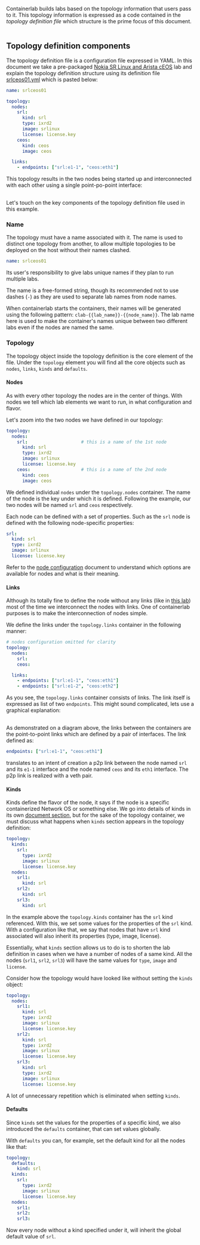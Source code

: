 Containerlab builds labs based on the topology information that users pass to it. This topology information is expressed as a code contained in the _topology definition file_ which structure is the prime focus of this document.


<div class="mxgraph" style="max-width:100%;border:1px solid transparent;margin:0 auto; display:block;" data-mxgraph="{&quot;page&quot;:4,&quot;zoom&quot;:1,&quot;highlight&quot;:&quot;#0000ff&quot;,&quot;nav&quot;:true,&quot;check-visible-state&quot;:true,&quot;resize&quot;:true,&quot;url&quot;:&quot;https://raw.githubusercontent.com/srl-labs/containerlab/diagrams/containerlab.drawio&quot;}"></div>

<script type="text/javascript" src="https://cdn.jsdelivr.net/gh/hellt/drawio-js@main/embed2.js" async></script>

## Topology definition components
The topology definition file is a configuration file expressed in YAML. In this document we take a pre-packaged [Nokia SR Linux and Arista cEOS](../lab-examples/srl-ceos.md) lab and explain the topology definition structure using its definition file [srlceos01.yml](https://github.com/srl-labs/containerlab/tree/master/lab-examples/srlceos01/srlceos01.yml) which is pasted below:

```yaml
name: srlceos01

topology:
  nodes:
    srl:
      kind: srl
      type: ixrd2
      image: srlinux
      license: license.key
    ceos:
      kind: ceos
      image: ceos

  links:
    - endpoints: ["srl:e1-1", "ceos:eth1"]
```

This topology results in the two nodes being started up and interconnected with each other using a single point-po-point interface:
<div class="mxgraph" style="max-width:100%;border:1px solid transparent;margin:0 auto; display:block;" data-mxgraph="{&quot;page&quot;:0,&quot;zoom&quot;:1.5,&quot;highlight&quot;:&quot;#0000ff&quot;,&quot;nav&quot;:true,&quot;check-visible-state&quot;:true,&quot;resize&quot;:true,&quot;url&quot;:&quot;https://raw.githubusercontent.com/srl-labs/containerlab/diagrams/srlceos01.drawio&quot;}"></div>

Let's touch on the key components of the topology definition file used in this example.

### Name
The topology must have a name associated with it. The name is used to distinct one topology from another, to allow multiple topologies to be deployed on the host without their names clashed.

```yaml
name: srlceos01
```

Its user's responsibility to give labs unique names if they plan to run multiple labs.

The name is a free-formed string, though its recommended not to use dashes (`-`) as they are used to separate lab names from node names.

When containerlab starts the containers, their names will be generated using the following pattern: `clab-{{lab_name}}-{{node_name}}`. The lab name here is used to make the container's names unique between two different labs even if the nodes are named the same.

### Topology
The topology object inside the topology definition is the core element of the file. Under the `topology` element you will find all the core objects such as `nodes`, `links`, `kinds` and `defaults`.

#### Nodes
As with every other topology the nodes are in the center of things. With nodes we tell which lab elements we want to run, in what configuration and flavor.

Let's zoom into the two nodes we have defined in our topology:

```yaml
topology:
  nodes:
    srl:                    # this is a name of the 1st node
      kind: srl
      type: ixrd2
      image: srlinux
      license: license.key
    ceos:                   # this is a name of the 2nd node
      kind: ceos
      image: ceos
```

We defined individual `nodes` under the `topology.nodes` container. The name of the node is the key under which it is defined. Following the example, our two nodes will be named `srl` and `ceos` respectively.

Each node can be defined with a set of properties. Such as the `srl` node is defined with the following node-specific properties:

```yaml
srl:
  kind: srl
  type: ixrd2
  image: srlinux
  license: license.key
```

Refer to the [node configuration](nodes.md) document to understand which options are available for nodes and what is their meaning.

#### Links
Although its totally fine to define the node without any links (like in [this lab](../lab-examples/single-srl.md)) most of the time we interconnect the nodes with links. One of containerlab purposes is to make the interconnection of nodes simple.

We define the links under the `topology.links` container in the following manner:

```yaml
# nodes configuration omitted for clarity
topology:
  nodes:
    srl:
    ceos:

  links:
    - endpoints: ["srl:e1-1", "ceos:eth1"]
    - endpoints: ["srl:e1-2", "ceos:eth2"]
```

As you see, the `topology.links` container consists of links. The link itself is expressed as list of two `endpoints`. This might sound complicated, lets use a graphical explanation:

<div class="mxgraph" style="max-width:100%;border:1px solid transparent;margin:0 auto; display:block;" data-mxgraph="{&quot;page&quot;:11,&quot;zoom&quot;:2,&quot;highlight&quot;:&quot;#0000ff&quot;,&quot;nav&quot;:true,&quot;check-visible-state&quot;:true,&quot;resize&quot;:true,&quot;url&quot;:&quot;https://raw.githubusercontent.com/srl-labs/containerlab/diagrams/containerlab.drawio&quot;}"></div>

As demonstrated on a diagram above, the links between the containers are the point-to-point links which are defined by a pair of interfaces. The link defined as:

```yaml
endpoints: ["srl:e1-1", "ceos:eth1"]
```

translates to an intent of creation a p2p link between the node named `srl` and its `e1-1` interface and the node named `ceos` and its `eth1` interface. The p2p link is realized with a veth pair.

#### Kinds
Kinds define the flavor of the node, it says if the node is a specific containerized Network OS or something else. We go into details of kinds in its own [document section](kinds/kinds.md), but for the sake of the topology container, we must discuss what happens when `kinds` section appears in the topology definition:


```yaml
topology:
  kinds:
    srl:
      type: ixrd2
      image: srlinux
      license: license.key
  nodes:
    srl1:
      kind: srl
    srl2:
      kind: srl
    srl3:
      kind: srl
```

In the example above the `topology.kinds` container has the `srl` kind referenced. With this, we set some values for the properties of the `srl` kind. With a configuration like that, we say that nodes that have `srl` kind associated will also inherit its properties (type, image, license).

Essentially, what `kinds` section allows us to do is to shorten the lab definition in cases when we have a number of nodes of a same kind. All the nodes (`srl1`, `srl2`, `srl3`) will have the same values for `type`, `image` and `license`.

Consider how the topology would have looked like without setting the `kinds` object:

```yaml
topology:
  nodes:
    srl1:
      kind: srl
      type: ixrd2
      image: srlinux
      license: license.key
    srl2:
      kind: srl
      type: ixrd2
      image: srlinux
      license: license.key
    srl3:
      kind: srl
      type: ixrd2
      image: srlinux
      license: license.key
```

A lot of unnecessary repetition which is eliminated when setting `kinds`.

#### Defaults
Since `kinds` set the values for the properties of a specific kind, we also introduced the `defaults` container, that can set values globally.

With `defaults` you can, for example, set the default kind for all the nodes like that:

```yaml
topology:
  defaults:
    kind: srl
  kinds:
    srl:
      type: ixrd2
      image: srlinux
      license: license.key
  nodes:
    srl1:
    srl2:
    srl3:
```

Now every node without a kind specified under it, will inherit the global default value of `srl`.